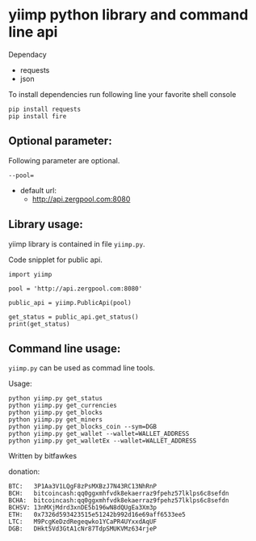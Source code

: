 # yiimp python library and command line api

Dependacy
* requests
* json

To install dependencies run following line your favorite shell console

    pip install requests
    pip install fire 
    
    
## Optional parameter:
Following parameter are optional.

    --pool=
    
* default url: 
    * http://api.zergpool.com:8080


## Library usage:
yiimp library is contained in file `yiimp.py`.

Code snipplet for public api.

    import yiimp 
    
    pool = 'http://api.zergpool.com:8080'
    
    public_api = yiimp.PublicApi(pool)
    
    get_status = public_api.get_status()
    print(get_status)
  

## Command line usage:
`yiimp.py` can be used as commad line tools.

Usage:

    python yiimp.py get_status
    python yiimp.py get_currencies
    python yiimp.py get_blocks
    python yiimp.py get_miners
    python yiimp.py get_blocks_coin --sym=DGB
    python yiimp.py get_wallet --wallet=WALLET_ADDRESS
    python yiimp.py get_walletEx --wallet=WALLET_ADDRESS
   
Written by bitfawkes

donation:

    BTC:   3P1Aa3V1LQgF8zPsMXBzJ7N43RC13NhRnP
    BCH:   bitcoincash:qq0ggxmhfvdk8ekaerraz9fpehz57lklps6c8sefdn
    BCHA:  bitcoincash:qq0ggxmhfvdk8ekaerraz9fpehz57lklps6c8sefdn
    BCHSV: 13nMXjMdrd3xnDE5b196wN8dQUgEa3Xm3p
    ETH:   0x7326d593423515e51242b992d16e69aff6533ee5
    LTC:   M9PcgKeDzdRegeqwko1YCaPR4UYxxdAqUF
    DGB:   DHkt5Vd3GtA1cNr87TdpSMUKVMz634rjeP
    
